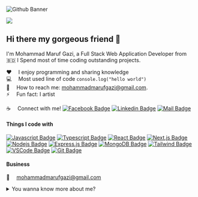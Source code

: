 ![Github Banner](assets/github-banner.png)

![](https://scontent.fdac14-1.fna.fbcdn.net/v/t39.30808-6/280423024_1011131923107354_8196128496511282366_n.jpg?_nc_cat=104&ccb=1-6&_nc_sid=ab6a21&_nc_ohc=OcD-M9KazPQAX9GT0fF&_nc_ht=scontent.fdac14-1.fna&oh=00_AT9qAahndEXlWCrKzcVBmljl401-0eIeuMalYd3hWclf1Q&oe=627E68B1)

## Hi there my gorgeous friend 👋

I'm Mohammad Maruf Gazi, a Full Stack Web Application Developer from 🇧🇩 I Spend most of time coding outstanding projects.

:hearts: &emsp;I enjoy programming and sharing knowledge <br/>
:computer: &emsp;Most used line of code `console.log("hello world")` <br/>
:e-mail: &emsp;How to reach me: mohammadmarufgazi@gmail.com.<br/>
⚡ &emsp;Fun fact: I artist

:coffee: &emsp;Connect with me!
[![Facebook Badge](https://img.shields.io/badge/Facebook-1877F2?style=for-the-badge&logo=facebook&logoColor=white)](https://www.facebook.com/profile.php?id=100026316661875) [![Linkedin Badge](https://img.shields.io/badge/LinkedIn-0077B5?style=for-the-badge&logo=linkedin&logoColor=white)](https://www.linkedin.com/in/md-maruf-gazi-a77b9621a/) [![Mail Badge](https://img.shields.io/badge/Gmail-D14836?style=for-the-badge&logo=gmail&logoColor=white)](mailto:mohammadmarufgazi@gmail.com)

#### Things I code with

[![Javascript Badge](https://img.shields.io/badge/-Javascript-F0DB4F?style=for-the-badge&labelColor=black&logo=javascript&logoColor=F0DB4F)](#) [![Typescript Badge](https://img.shields.io/badge/-Typescript-007acc?style=for-the-badge&labelColor=black&logo=typescript&logoColor=007acc)](#) [![React Badge](https://img.shields.io/badge/-React-61DBFB?style=for-the-badge&labelColor=black&logo=react&logoColor=61DBFB)](#) [![Next.js Badge](https://img.shields.io/badge/next.js-000000?style=for-the-badge&logo=nextdotjs&logoColor=white)](#) [![Nodejs Badge](https://img.shields.io/badge/-Nodejs-3C873A?style=for-the-badge&labelColor=black&logo=node.js&logoColor=3C873A)](#) [![Express.js Badge](https://img.shields.io/badge/Express.js-000000?style=for-the-badge&logo=express&logoColor=white)](#) [![MongoDB Badge](https://img.shields.io/badge/MongoDB-4EA94B?style=for-the-badge&logo=mongodb&logoColor=white)](#) [![Tailwind Badge](https://img.shields.io/badge/Tailwind%20CSS-092749?style=for-the-badge&logo=tailwindcss&logoColor=06B6D4&labelColor=000000)](#) [![VSCode Badge](https://img.shields.io/badge/Visual_Studio-5C2D91?style=for-the-badge&logo=visual%20studio&logoColor=white)](#) [![Git Badge](https://img.shields.io/badge/Git-F05032?style=for-the-badge&logo=git&logoColor=white)](#)

#### Business

:email: &emsp;mohammadmarufgazi@gmail.com
<br >

<details>
<summary>
  You wanna know more about me?
</summary>

<br >

I love sharing My knowledge!

#### Github Stats

</details>
